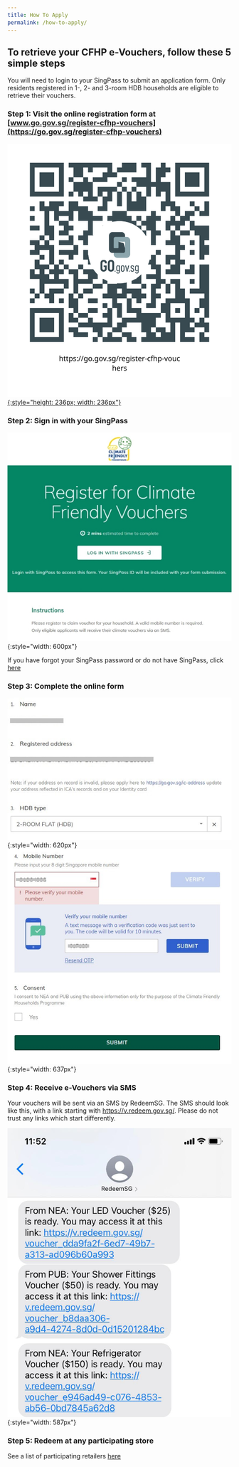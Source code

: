 ```yaml
---
title: How To Apply
permalink: /how-to-apply/
---
```

## To retrieve your CFHP e-Vouchers, follow these 5 simple steps
You will need to login to your SingPass to submit an application form. Only residents registered in 1-, 2- and 3-room HDB households are eligible to retrieve their vouchers.

### Step 1: Visit the online registration form at [www.go.gov.sg/register-cfhp-vouchers](https://go.gov.sg/register-cfhp-vouchers)

[![register QR code](/images/register-QR-SVG.svg){:style="height: 236px; width: 236px"}](https://go.gov.sg/register-cfhp-vouchers)

### Step 2: Sign in with your SingPass

![formslogin](/images/Step2-formsglogin.jpg){:style="width: 600px"}

If you have forgot your SingPass password or do not have SingPass, click [here](https://www.singpass.gov.sg/)

### Step 3: Complete the online form

![Complete Online Form](/images/step3-completeform.jpg){:style="width: 620px"} ![Complete Online Form](/images/step3-mobileotp.jpg){:style="width: 637px"}

### Step 4: Receive e-Vouchers via SMS

Your vouchers will be sent via an SMS by RedeemSG. The SMS should look like this, with a link starting with https://v.redeem.gov.sg/. Please do not trust any links which start differently.

![Complete Online Form](/images/step4-smsvoucher.jpg){:style="width: 587px"}

### Step 5: Redeem at any participating store

See a list of participating retailers [here](/retailers/list-of-retailers/)
